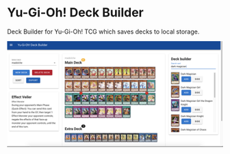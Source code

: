 # Yu-Gi-Oh! Deck Builder
Deck Builder for Yu-Gi-Oh! TCG which saves decks to local storage.

![Deck builder demo](screenshot.png)